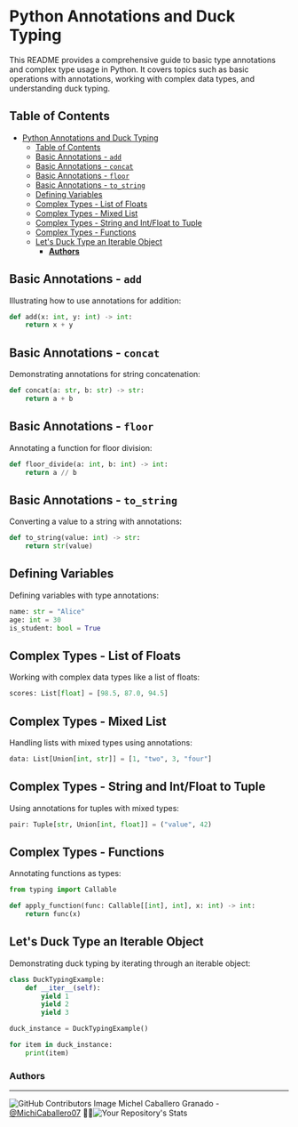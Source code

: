 # Python Annotations and Duck Typing

This README provides a comprehensive guide to basic type annotations and complex type usage in Python. It covers topics such as basic operations with annotations, working with complex data types, and understanding duck typing.

## Table of Contents

- [Python Annotations and Duck Typing](#python-annotations-and-duck-typing)
  - [Table of Contents](#table-of-contents)
  - [Basic Annotations - `add`](#basic-annotations---add)
  - [Basic Annotations - `concat`](#basic-annotations---concat)
  - [Basic Annotations - `floor`](#basic-annotations---floor)
  - [Basic Annotations - `to_string`](#basic-annotations---to_string)
  - [Defining Variables](#defining-variables)
  - [Complex Types - List of Floats](#complex-types---list-of-floats)
  - [Complex Types - Mixed List](#complex-types---mixed-list)
  - [Complex Types - String and Int/Float to Tuple](#complex-types---string-and-intfloat-to-tuple)
  - [Complex Types - Functions](#complex-types---functions)
  - [Let's Duck Type an Iterable Object](#lets-duck-type-an-iterable-object)
    - [**Authors**](#authors)

## Basic Annotations - `add`

Illustrating how to use annotations for addition:

```python
def add(x: int, y: int) -> int:
    return x + y
```

## Basic Annotations - `concat`

Demonstrating annotations for string concatenation:

```python
def concat(a: str, b: str) -> str:
    return a + b
```

## Basic Annotations - `floor`

Annotating a function for floor division:

```python
def floor_divide(a: int, b: int) -> int:
    return a // b
```

## Basic Annotations - `to_string`

Converting a value to a string with annotations:

```python
def to_string(value: int) -> str:
    return str(value)
```

## Defining Variables

Defining variables with type annotations:

```python
name: str = "Alice"
age: int = 30
is_student: bool = True
```

## Complex Types - List of Floats

Working with complex data types like a list of floats:

```python
scores: List[float] = [98.5, 87.0, 94.5]
```

## Complex Types - Mixed List

Handling lists with mixed types using annotations:

```python
data: List[Union[int, str]] = [1, "two", 3, "four"]
```

## Complex Types - String and Int/Float to Tuple

Using annotations for tuples with mixed types:

```python
pair: Tuple[str, Union[int, float]] = ("value", 42)
```

## Complex Types - Functions

Annotating functions as types:

```python
from typing import Callable

def apply_function(func: Callable[[int], int], x: int) -> int:
    return func(x)
```

## Let's Duck Type an Iterable Object

Demonstrating duck typing by iterating through an iterable object:

```python
class DuckTypingExample:
    def __iter__(self):
        yield 1
        yield 2
        yield 3

duck_instance = DuckTypingExample()

for item in duck_instance:
    print(item)
```


### **Authors**
--- 
![GitHub Contributors Image](https://contrib.rocks/image?repo=MichiCaballero07/holbertonschool-higher_level_programming) Michel Caballero Granado - <a href="https://github.com/MichiCaballero07" target="_blank"> @MichiCaballero07</a> :genie_woman:![Your Repository's Stats](https://github-readme-stats.vercel.app/api?username=MichiCaballero07&show_icons=true)
